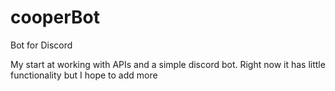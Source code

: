 # cooperBot
 Bot for Discord

 My start at working with APIs and a simple discord bot. Right now it has little functionality but I hope to add more
